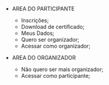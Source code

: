 - AREA DO PARTICIPANTE
    - Inscrições;
    - Download de certificado;
    - Meus Dados;
    - Quero ser organizador;
    - Acessar como organizador;

- AREA DO ORGANIZADOR
    - Não quero ser mais organizador;
    - Acessar como participante;
